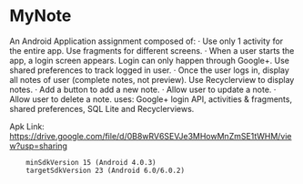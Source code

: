 # MyNote

An Android Application assignment
composed of:
·  Use only 1 activity for the entire app. Use fragments for different screens.
·  When a user starts the app, a login screen appears. Login can only happen through Google+. Use shared preferences to track logged in user.
·  Once the user logs in, display all notes of user (complete notes, not preview). Use Recyclerview to display notes.
·  Add a button to add a new note.
·  Allow user to update a note. 
·  Allow user to delete a note.
uses:
Google+ login API, activities & fragments, shared preferences, SQL Lite and Recyclerviews.

Apk Link:
https://drive.google.com/file/d/0B8wRV6SEVJe3MHowMnZmSE1tWHM/view?usp=sharing

        minSdkVersion 15 (Android 4.0.3)
       	targetSdkVersion 23 (Android 6.0/6.0.2)
       	
